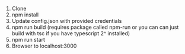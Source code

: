 1. Clone
2. npm install
3. Update config.json with provided credentials
4. npm run build (requires package called npm-run or you can can just build with tsc if you have typescript 2^ installed)
5. npm run start
6. Browser to localhost:3000
